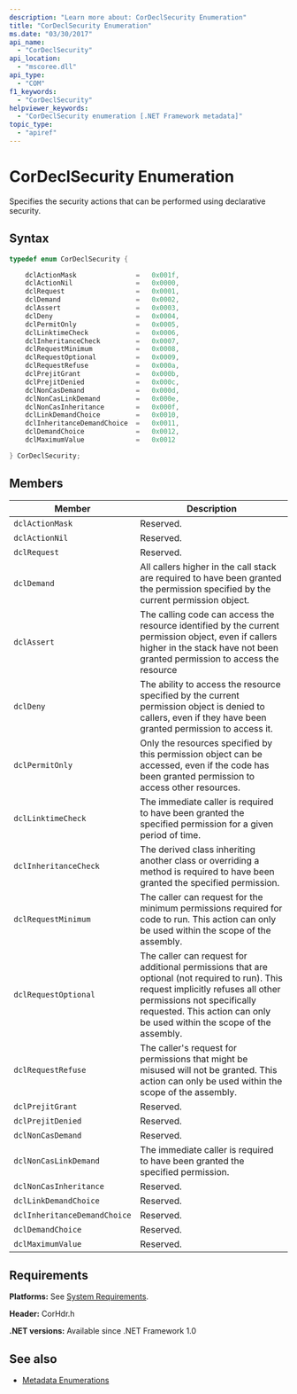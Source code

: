 ```yaml
---
description: "Learn more about: CorDeclSecurity Enumeration"
title: "CorDeclSecurity Enumeration"
ms.date: "03/30/2017"
api_name:
  - "CorDeclSecurity"
api_location:
  - "mscoree.dll"
api_type:
  - "COM"
f1_keywords:
  - "CorDeclSecurity"
helpviewer_keywords:
  - "CorDeclSecurity enumeration [.NET Framework metadata]"
topic_type:
  - "apiref"
---
```

# CorDeclSecurity Enumeration

Specifies the security actions that can be performed using declarative security.

## Syntax

```cpp
typedef enum CorDeclSecurity {

    dclActionMask               =   0x001f,
    dclActionNil                =   0x0000,
    dclRequest                  =   0x0001,
    dclDemand                   =   0x0002,
    dclAssert                   =   0x0003,
    dclDeny                     =   0x0004,
    dclPermitOnly               =   0x0005,
    dclLinktimeCheck            =   0x0006,
    dclInheritanceCheck         =   0x0007,
    dclRequestMinimum           =   0x0008,
    dclRequestOptional          =   0x0009,
    dclRequestRefuse            =   0x000a,
    dclPrejitGrant              =   0x000b,
    dclPrejitDenied             =   0x000c,
    dclNonCasDemand             =   0x000d,
    dclNonCasLinkDemand         =   0x000e,
    dclNonCasInheritance        =   0x000f,
    dclLinkDemandChoice         =   0x0010,
    dclInheritanceDemandChoice  =   0x0011,
    dclDemandChoice             =   0x0012,
    dclMaximumValue             =   0x0012

} CorDeclSecurity;
```

## Members

|Member|Description|
|------------|-----------------|
|`dclActionMask`|Reserved.|
|`dclActionNil`|Reserved.|
|`dclRequest`|Reserved.|
|`dclDemand`|All callers higher in the call stack are required to have been granted the permission specified by the current permission object.|
|`dclAssert`|The calling code can access the resource identified by the current permission object, even if callers higher in the stack have not been granted permission to access the resource|
|`dclDeny`|The ability to access the resource specified by the current permission object is denied to callers, even if they have been granted permission to access it.|
|`dclPermitOnly`|Only the resources specified by this permission object can be accessed, even if the code has been granted permission to access other resources.|
|`dclLinktimeCheck`|The immediate caller is required to have been granted the specified permission for a given period of time.|
|`dclInheritanceCheck`|The derived class inheriting another class or overriding a method is required to have been granted the specified permission.|
|`dclRequestMinimum`|The caller can request for the minimum permissions required for code to run. This action can only be used within the scope of the assembly.|
|`dclRequestOptional`|The caller can request for additional permissions that are optional (not required to run). This request implicitly refuses all other permissions not specifically requested. This action can only be used within the scope of the assembly.|
|`dclRequestRefuse`|The caller's request for permissions that might be misused will not be granted. This action can only be used within the scope of the assembly.|
|`dclPrejitGrant`|Reserved.|
|`dclPrejitDenied`|Reserved.|
|`dclNonCasDemand`|Reserved.|
|`dclNonCasLinkDemand`|The immediate caller is required to have been granted the specified permission.|
|`dclNonCasInheritance`|Reserved.|
|`dclLinkDemandChoice`|Reserved.|
|`dclInheritanceDemandChoice`|Reserved.|
|`dclDemandChoice`|Reserved.|
|`dclMaximumValue`|Reserved.|

## Requirements

 **Platforms:** See [System Requirements](../../../framework/get-started/system-requirements.md).

 **Header:** CorHdr.h

 **.NET versions:** Available since .NET Framework 1.0

## See also

- [Metadata Enumerations](metadata-enumerations.md)
